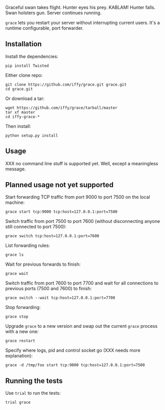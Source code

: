 Graceful swan takes flight.  Hunter eyes his prey.  KABLAM!  Hunter falls.  Swan holsters gun.  Server continues running.

``grace`` lets you restart your server without interrupting current users.  It's a runtime configurable, port forwarder.


## Installation ##

Install the dependencies:

    pip install Twisted

Either clone repo:

    git clone https://github.com/iffy/grace.git grace.git
    cd grace.git

Or download a tar:

    wget https://github.com/iffy/grace/tarball/master
    tar xf master
    cd iffy-grace-*

Then install:

    python setup.py install


## Usage ##

XXX no command line stuff is supported yet.  Well, except a meaningless message.


## Planned usage not yet supported ##

Start forwarding TCP traffic from port 9000 to port 7500 on the local machine:

    grace start tcp:9000 tcp:host=127.0.0.1:port=7500

Switch traffic from port 7500 to port 7600 (without disconnecting anyone still connected to port 7500):

    grace switch tcp:host=127.0.0.1:port=7600

List forwarding rules:

    grace ls

Wait for previous forwards to finish:

    grace wait

Switch traffic from port 7600 to port 7700 and wait for all connections to previous ports (7500 and 7600) to finish:

    grace switch --wait tcp:host=127.0.0.1:port=7700

Stop forwarding:

    grace stop

Upgrade ``grace`` to a new version and swap out the current ``grace`` process with a new one:

    grace restart

Specify where logs, pid and control socket go (XXX needs more explanation):

    grace -d /tmp/foo start tcp:9000 tcp:host=127.0.0.1:port=7500


## Running the tests ##

Use ``trial`` to run the tests:

    trial grace


